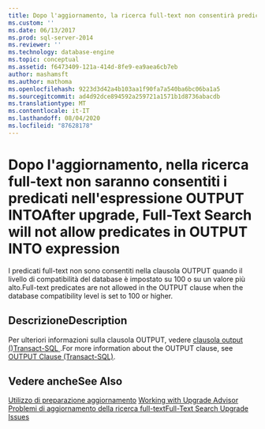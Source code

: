 ```yaml
---
title: Dopo l'aggiornamento, la ricerca full-text non consentirà predicati nell'espressione OUTPUT INTO | Microsoft Docs
ms.custom: ''
ms.date: 06/13/2017
ms.prod: sql-server-2014
ms.reviewer: ''
ms.technology: database-engine
ms.topic: conceptual
ms.assetid: f6473409-121a-414d-8fe9-ea9aea6cb7eb
author: mashamsft
ms.author: mathoma
ms.openlocfilehash: 9223d3d42a4b103aa1f90fa7a540ba6bc06ba1a5
ms.sourcegitcommit: ad4d92dce894592a259721a1571b1d8736abacdb
ms.translationtype: MT
ms.contentlocale: it-IT
ms.lasthandoff: 08/04/2020
ms.locfileid: "87628178"
---
```

# <a name="after-upgrade-full-text-search-will-not-allow-predicates-in-output-into-expression"></a><span data-ttu-id="56364-102">Dopo l'aggiornamento, nella ricerca full-text non saranno consentiti i predicati nell'espressione OUTPUT INTO</span><span class="sxs-lookup"><span data-stu-id="56364-102">After upgrade, Full-Text Search will not allow predicates in OUTPUT INTO expression</span></span>
  <span data-ttu-id="56364-103">I predicati full-text non sono consentiti nella clausola OUTPUT quando il livello di compatibilità del database è impostato su 100 o su un valore più alto.</span><span class="sxs-lookup"><span data-stu-id="56364-103">Full-text predicates are not allowed in the OUTPUT clause when the database compatibility level is set to 100 or higher.</span></span>  
  
## <a name="description"></a><span data-ttu-id="56364-104">Descrizione</span><span class="sxs-lookup"><span data-stu-id="56364-104">Description</span></span>  
 <span data-ttu-id="56364-105">Per ulteriori informazioni sulla clausola OUTPUT, vedere [clausola output &#40;&#41;Transact-SQL ](/sql/t-sql/queries/output-clause-transact-sql).</span><span class="sxs-lookup"><span data-stu-id="56364-105">For more information about the OUTPUT clause, see [OUTPUT Clause &#40;Transact-SQL&#41;](/sql/t-sql/queries/output-clause-transact-sql).</span></span>  
  
## <a name="see-also"></a><span data-ttu-id="56364-106">Vedere anche</span><span class="sxs-lookup"><span data-stu-id="56364-106">See Also</span></span>  
 <span data-ttu-id="56364-107">[Utilizzo di preparazione aggiornamento](../../../2014/sql-server/install/working-with-upgrade-advisor.md) </span><span class="sxs-lookup"><span data-stu-id="56364-107">[Working with Upgrade Advisor](../../../2014/sql-server/install/working-with-upgrade-advisor.md) </span></span>  
 [<span data-ttu-id="56364-108">Problemi di aggiornamento della ricerca full-text</span><span class="sxs-lookup"><span data-stu-id="56364-108">Full-Text Search Upgrade Issues</span></span>](../../../2014/sql-server/install/full-text-search-upgrade-issues.md)  
  
  
